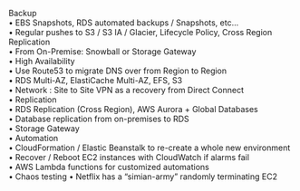 Backup  
		• EBS Snapshots, RDS automated backups / Snapshots, etc...  
		• Regular pushes to S3 / S3 IA / Glacier, Lifecycle Policy, Cross Region Replication  
		• From On-Premise: Snowball or Storage Gateway  
• High Availability  
		• Use Route53 to migrate DNS over from Region to Region  
		• RDS Multi-AZ, ElastiCache Multi-AZ, EFS, S3  
		• Network : Site to Site VPN as a recovery from Direct Connect  
• Replication  
		• RDS Replication (Cross Region), AWS Aurora + Global Databases  
		• Database replication from on-premises to RDS  
		• Storage Gateway  
• Automation  
		• CloudFormation / Elastic Beanstalk to re-create a whole new environment  
		• Recover / Reboot EC2 instances with CloudWatch if alarms fail  
		• AWS Lambda functions for customized automations  
• Chaos testing 
		• Netflix has a “simian-army” randomly terminating EC2